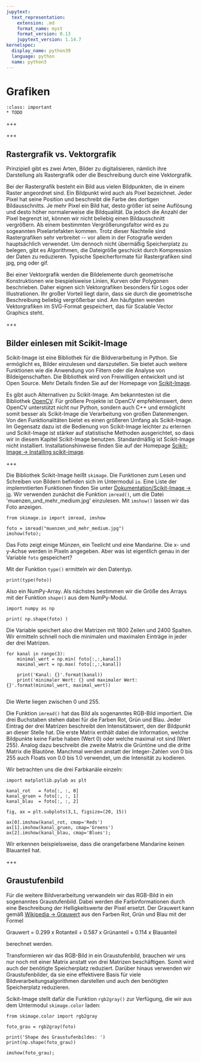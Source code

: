 ```yaml
---
jupytext:
  text_representation:
    extension: .md
    format_name: myst
    format_version: 0.13
    jupytext_version: 1.14.7
kernelspec:
  display_name: python39
  language: python
  name: python3
---
```


# Grafiken

```{admonition} Lernziele
:class: important
* TODO
```

+++



+++

## Rastergrafik vs. Vektorgrafik

Prinzipiell gibt es zwei Arten, Bilder zu digitalisieren, nämlich ihre
Darstellung als Rastergrafik oder die Beschreibung durch eine Vektorgrafik.

Bei der Rastergrafik besteht ein Bild aus vielen Bildpunkten, die in einem
Raster angeordnet sind. Ein Bildpunkt wird auch als Pixel bezeichnet. Jeder
Pixel hat seine Position und beschreibt die Farbe des dortigen Bildausschnitts.
Je mehr Pixel ein Bild hat, desto größer ist seine Auflösung und desto höher
normalerweise die Bildqualität. Da jedoch die Anzahl der Pixel begrenzt ist,
können wir nicht beliebig einen Bildausschnitt vergrößern. Ab einem bestimmten
Vergrößerungsfaltor wird es zu sogeannten Pixelartefakten kommen. Trotz dieser
Nachteile sind Rastergrafiken sehr verbreitet -- vor allem in der Fotografie
werden hauptsächlich verwendet. Um dennoch nicht übermäßig Speicherplatz zu
belegen, gibt es Algorithmen, die Dateigröße geschickt durch Kompression der
Daten zu reduzieren. Typische Speicherformate für Rastergrafiken sind jpg, png
oder gif. 

Bei einer Vektorgrafik werden die Bildelemente durch geometrische Konstruktionen
wie biespielsweise Linien, Kurven oder Polygonen beschrieben. Daher eignen sich
Vektorgrafiken besonders für Logos oder Illustrationen. Ihr großer Vorteil liegt
darin, dass sie durch die geometrische Beschreibung beliebig vergrößerbar sind.
Am häufgsten werden Vektorgrafiken im SVG-Format gespeichert, das für Scalable
Vector Graphics steht.

+++

## Bilder einlesen mit Scikit-Image

Scikit-Image ist eine Bibliothek für die Bildverarbeitung in Python. Sie
ermöglicht es, Bilder einzulesen und darszutellen. Sie bietet auch weitere
Funktionen wie die Anwendung von Filtern oder die Analyse von Bildeigenschaften.
Die Bibliothek wird von Freiwilligen entwickelt und ist Open Source. Mehr
Details finden Sie auf der Homepage von
[Scikit-Image](https://scikit-image.org).

Es gibt auch Alternativen zu Scikit-Image. Am bekanntesten ist die Bibliothek
[OpenCV](https://opencv.org). Für größere Projekte ist OpenCV empfehlenswert,
denn OpenCV unterstützt nicht nur Python, sondern auch C++ und ermöglicht somit
besser als Scikit-Image die Verarbeitung von großen Datenmengen. Von den
Funktionalitäten bietet es einen größeren Umfang als Scikit-Image. Im Gegensatz
dazu ist die Bedienung von Scikit-Image leichter zu erlernen und Scikit-Image
ist stärker auf statistische Methoden ausgerichtet, so dass wir in diesem
Kapitel Scikit-Image benutzen. Standardmäßig ist Scikit-Image nicht installiert.
Installationshinweise finden Sie auf der Homepage [Scikit-Image → Installing
scikit-image](https://scikit-image.org/docs/dev/install.html).

+++

Die Bibliothek Scikit-Image heißt `skimage`. Die Funktionen zum Lesen und
Schreiben von Bildern befinden sich im Untermodul `io`. Eine Liste der
implemntierten Funktionen finden Sie unter [Dokumentation/Scikit-Image →
io](https://scikit-image.org/docs/stable/api/skimage.io.html). Wir verwenden
zunächst die Funktion `imread()`, um die Datei 'muenzen_und_mehr_medium.jpg'
einzulesen. Mit `imshow()` lassen wir das Foto anzeigen.

```{code-cell} ipython3
from skimage.io import imread, imshow                                             

foto = imread("muenzen_und_mehr_medium.jpg")   
imshow(foto);                                
```

Das Foto zeigt einige Münzen, ein Teelicht und eine Mandarine. Die x- und y-Achse werden in Pixeln angegeben. Aber was ist eigentlich genau in der Variable `foto` gespeichert?

Mit der Funktion `type()` ermitteln wir den Datentyp.

```{code-cell} ipython3
print(type(foto))
```

Also ein NumPy-Array. Als nächstes bestimmen wir die Größe des Arrays mit der
Funktion `shape()` aus dem NumPy-Modul.

```{code-cell} ipython3
import numpy as np

print( np.shape(foto) )
```

Die Variable speichert also drei Matrizen mit 1800 Zeilen und 2400 Spalten. Wir ermitteln schnell noch die minimalen und maximalen Einträge in jeder der drei Matrizen.

```{code-cell} ipython3
for kanal in range(3):
    minimal_wert = np.min( foto[:,:,kanal])
    maximal_wert = np.max( foto[:,:,kanal])

    print('Kanal: {}'.format(kanal))
    print('minimaler Wert: {} und maximaler Wert: {}'.format(minimal_wert, maximal_wert))
   
```

Die Werte liegen zwischen 0 und 255.

Die Funktion `imread()` hat das Bild als sogenanntes RGB-Bild importiert. Die
drei Buchstaben stehen dabei für die Farben Rot, Grün und Blau. Jeder Eintrag
der drei Matrizen beschreibt den Intensitätswert, den der Bildpunkt an dieser
Stelle hat. Die erste Matrix enthält dabei die Information, welche Bildpunkte
keine Farbe haben (Wert 0) oder welche maximal rot sind (Wert 255). Analog dazu
beschreibt die zweite Matrix die Grüntöne und die dritte Matrix die Blautöne.
Manchmal werden anstatt der Integer-Zahlen von 0 bis 255 auch Floats von 0.0 bis
1.0 verwendet, um die Intensität zu kodieren.

Wir betrachten uns die drei Farbkanäle einzeln:

```{code-cell} ipython3
import matplotlib.pylab as plt

kanal_rot   = foto[:, :, 0]
kanal_gruen = foto[:, :, 1]
kanal_blau  = foto[:, :, 2]

fig, ax = plt.subplots(3,1, figsize=(20, 15))

ax[0].imshow(kanal_rot, cmap='Reds')
ax[1].imshow(kanal_gruen, cmap='Greens')
ax[2].imshow(kanal_blau, cmap='Blues');
```

Wir erkennen beispielsweise, dass die orangefarbene Mandarine keinen Blauanteil
hat.

+++

## Graustufenbild

Für die weitere Bildverarbeitung verwandeln wir das RGB-Bild in ein sogenanntes
Graustufenbild. Dabei werden die Farbinformationen durch eine Beschreibung der
Helligkeitswerte der Pixel ersetzt. Der Grauwert kann gemäß [Wikipedia →
Grauwert](https://de.wikipedia.org/wiki/Grauwert) aus den Farben Rot, Grün und
Blau mit der Formel

Grauwert = 0.299 x Rotanteil + 0.587 x Grünanteil + 0.114 x Blauanteil

berechnet werden.

Transformieren wir das RGB-Bild in ein Graustufenbild, brauchen wir uns nur noch
mit einer Matrix anstatt von drei Matrizen beschäftigen. Somit wird auch der
benötigte Speicherplatz reduziert. Darüber hinaus verwenden wir
Graustufenbilder, da sie eine effektivere Basis für viele
Bildverarbeitungsalgorithmen darstellen und auch den benötigten Speicherplatz
reduzieren.

Scikit-Image stellt dafür die Funktion `rgb2gray()` zur Verfügung, die wir aus
dem Untermodul `skimage.color` laden:

```{code-cell} ipython3
from skimage.color import rgb2gray

foto_grau = rgb2gray(foto)

print('Shape des Graustufenbildes: ')
print(np.shape(foto_grau))

imshow(foto_grau);
```
